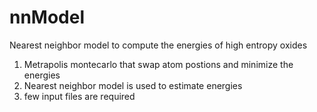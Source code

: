 # nnModel
Nearest neighbor model to compute the energies of high entropy oxides
1) Metrapolis montecarlo that swap atom postions and minimize the energies
2) Nearest neighbor model is used to estimate energies
3) few input files are required
